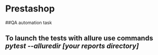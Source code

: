 # Prestashop

##QA automation task


## To launch the tests with **allure** use commands *pytest --alluredir [your reports directory]*
 